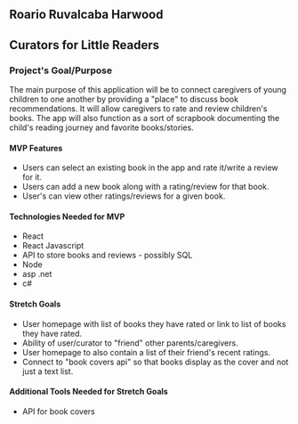 ## Roario Ruvalcaba Harwood

## Curators for Little Readers 

### Project's Goal/Purpose
The main purpose of this application will be to connect caregivers of young children to one another by providing a "place" to discuss book recommendations. It will allow caregivers to rate and review children's books. The app will also function as a sort of scrapbook documenting the child's reading journey and favorite books/stories.

#### MVP Features 
- Users can select an existing book in the app and rate it/write a review for it.
- Users can add a new book along with a rating/review for that book.
- User's can view other ratings/reviews for a given book.

#### Technologies Needed for MVP 
- React
- React Javascript
- API to store books and reviews - possibly SQL
- Node
- asp .net 
- c#

#### Stretch Goals
- User homepage with list of books they have rated or link to list of books they have rated.
- Ability of user/curator to "friend" other parents/caregivers.
- User homepage to also contain a list of their friend's recent ratings.
- Connect to "book covers api" so that books display as the cover and not just a text list.

#### Additional Tools Needed for Stretch Goals 
- API for book covers
